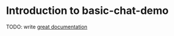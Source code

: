 # Introduction to basic-chat-demo

TODO: write [great documentation](http://jacobian.org/writing/what-to-write/)
